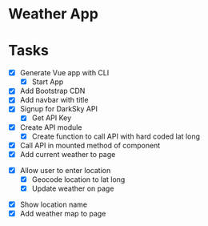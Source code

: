 # Weather App

# Tasks

* [x] Generate Vue app with CLI
  * [x] Start App
* [x] Add Bootstrap CDN
* [x] Add navbar with title
* [x] Signup for DarkSky API
  * [x] Get API Key
* [x] Create API module
  * [x] Create function to call API with hard coded lat long
* [x] Call API in mounted method of component
* [x] Add current weather to page
<!-- * [ ] Add skycons
  * [ ] Show icons for current forecast -->
* [x] Allow user to enter location
  * [x] Geocode location to lat long
  * [x] Update weather on page
<!-- * [ ] Show upcoming forecast -->
* [x] Show location name
* [x] Add weather map to page